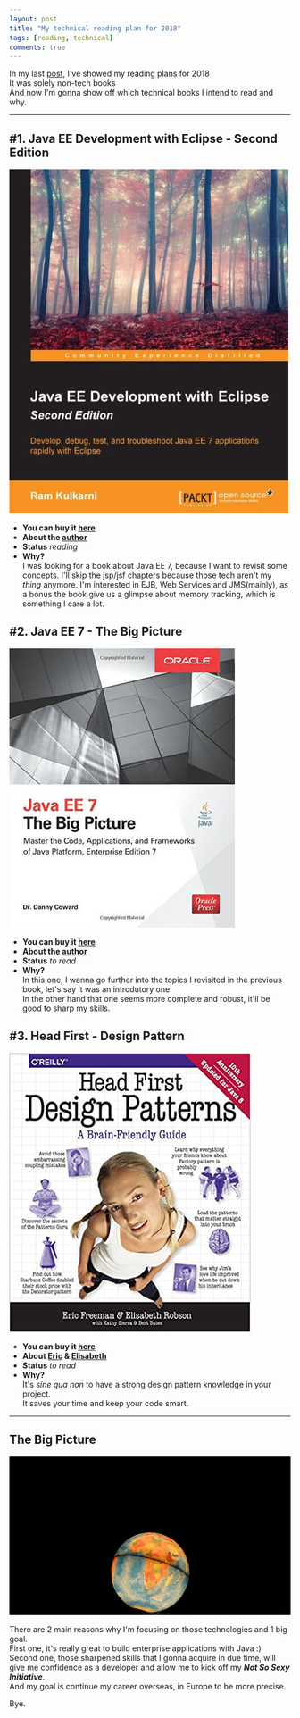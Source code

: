 ```yaml
---
layout: post
title: "My technical reading plan for 2018"
tags: [reading, technical]
comments: true
---
```

In my last [post](http://bit.ly/2GUoyoE), I've showed my reading plans for 2018  
It was solely non-tech books   
And now I'm gonna show off which technical books I intend to read and why.

---

## #1. Java EE Development with Eclipse - Second Edition 
![Java EE Development with Eclipse - Second Edition](../images/post_2/book_1.jpg)

- **You can buy it [here](http://amzn.to/2s5pYJJ)**
- **About the [author](http://bit.ly/2nL799x)**
- **Status** _reading_
- **Why?**     
I was looking for a book about Java EE 7, because I want to revisit some concepts.
I'll skip the jsp/jsf chapters because those tech aren't my _thing_ anymore.
I'm interested in EJB, Web Services and JMS(mainly), as a bonus the book give us a glimpse about memory tracking, which is something I care a lot.

## #2. Java EE 7 - The Big Picture
![Java EE 7 - The Big Picture](../images/post_2/book_2.jpg)
- **You can buy it [here](http://amzn.to/2BVSNYI)**
- **About the [author](http://bit.ly/2nHxS6J)**
- **Status** _to read_
- **Why?**     
In this one, I wanna go further into the topics I revisited in the previous book, let's say it was an introdutory one.       
In the other hand that one seems more complete and robust, it'll be good to sharp my skills.   

## #3. Head First - Design Pattern
![Head First - Design Pattern](../images/post_2/book_4.jpg)
- **You can buy it [here](http://amzn.to/2roTvKr)**
- **About  [Eric](http://www.oreilly.com/pub/au/2003) &  [Elisabeth](http://www.oreilly.com/pub/au/2002)**
- **Status** _to read_
- **Why?**     
It's _sine qua non_ to have a strong design pattern knowledge in your project.      
It saves your time and keep your code smart.     

---

## The Big Picture    
![world](../images/post_2/world.jpg)     

  There are 2 main reasons why I'm focusing on those technologies and 1 big goal.      
First one, it's really great to build enterprise applications with Java :)      
Second one, those sharpened skills  that I gonna acquire in due time, will give me confidence as a developer and allow me to kick off my _**Not So Sexy Initiative**_.     
And my goal is continue my career overseas, in Europe to be more precise.     

Bye.
